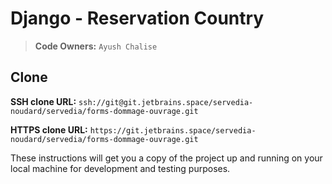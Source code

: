 # Django - Reservation Country

> **Code Owners:** `Ayush Chalise`

## Clone

**SSH clone URL:** `ssh://git@git.jetbrains.space/servedia-noudard/servedia/forms-dommage-ouvrage.git`

**HTTPS clone URL:** `https://git.jetbrains.space/servedia-noudard/servedia/forms-dommage-ouvrage.git`

These instructions will get you a copy of the project up and running on your local machine for development and testing
purposes.
